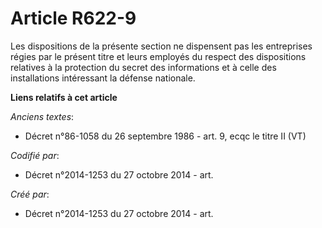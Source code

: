 # Article R622-9

Les dispositions de la présente section ne dispensent pas les entreprises régies par le présent titre et leurs employés du
respect des dispositions relatives à la protection du secret des informations et à celle des installations intéressant la
défense nationale.

**Liens relatifs à cet article**

_Anciens textes_:

  - Décret n°86-1058 du 26 septembre 1986 - art. 9, ecqc le titre II (VT)

_Codifié par_:

  - Décret n°2014-1253 du 27 octobre 2014 - art.

_Créé par_:

  - Décret n°2014-1253 du 27 octobre 2014 - art.
